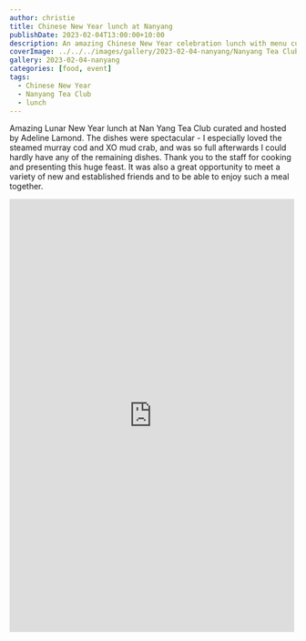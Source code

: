 ```yaml
---
author: christie
title: Chinese New Year lunch at Nanyang
publishDate: 2023-02-04T13:00:00+10:00
description: An amazing Chinese New Year celebration lunch with menu curated by Adeline Lamond
coverImage: ../../../images/gallery/2023-02-04-nanyang/Nanyang Tea Club CNY Dinner.jpeg
gallery: 2023-02-04-nanyang
categories: [food, event]
tags:
  - Chinese New Year
  - Nanyang Tea Club
  - lunch
---
```


Amazing Lunar New Year lunch at Nan Yang Tea Club curated and hosted by Adeline Lamond. The dishes were spectacular - I especially loved the steamed murray cod and XO mud crab, and was so full afterwards I could hardly have any of the remaining dishes. Thank you to the staff for cooking and presenting this huge feast. It was also a great opportunity to meet a variety of new and established friends and to be able to enjoy such a meal together.

<iframe src="https://www.facebook.com/plugins/post.php?href=https%3A%2F%2Fwww.facebook.com%2Fchris1.tham%2Fposts%2Fpfbid0KGz5V7Q4HzfGdbDTgu2xXAvqe3uHBtiSowrM8AjBQFMrzRLpokwdBXfVpbZv7fPLl&show_text=true&width=500" width="500" height="761" style="border:none;overflow:hidden" scrolling="no" frameborder="0" allowfullscreen="true" allow="autoplay; clipboard-write; encrypted-media; picture-in-picture; web-share"></iframe>
